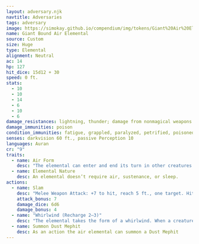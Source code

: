 ```yaml
---
layout: adversary.njk
navtitle: Adversaries
tags: adversary
image: https://simokay.github.io/compendium/img/tokens/Giant%20Air%20Elemental.png
name: Giant Bound Air Elemental
source: Custom
size: Huge
type: Elemental
alignment: Neutral
ac: 14
hp: 127
hit_dice: 15d12 + 30
speed: 0 ft.
stats:
  - 10
  - 10
  - 14
  - 6
  - 10
  - 6
damage_resistances: lightning, thunder; damage from nonmagical weapons
damage_immunities: poison
condition_immunities: fatigue, grappled, paralyzed, petrified, poisoned, prone , restrained, stunned, unconscious
senses: darkvision 60 ft., passive Perception 10
languages: Auran
cr: "9"
traits:
  - name: Air Form
    desc: "The elemental can enter and end its turn in other creatures’ spaces and pass through an opening as narrow as 1 inch wide without squeezing."
  - name: Elemental Nature
    desc: An elemental doesn’t require air, sustenance, or sleep.
actions:
  - name: Slam
    desc: "Melee Weapon Attack: +7 to hit, reach 5 ft., one target. Hit: 24 (6d6 + 4) bludgeoning damage."
    attack_bonus: 7
    damage_dice: 6d6
    damage_bonus: 4
  - name: "Whirlwind (Recharge 2–3)"
    desc: "The elemental takes the form of a whirlwind. When a creature shares its space with the whirlwind for the first time during this movement, that creature makes a DC 15 Strength saving throw . On a failure, the creature is carried inside the elemental’s space until the whirlwind ends, taking 3 (1d6) bludgeoning damage for each 10 feet it is carried, and falls prone at the end of the movement. The whirlwind can carry one Large creature or up to four Medium or smaller creatures."
  - name: Summon Dust Mephit
    desc: As an action the air elemental can summon a Dust Mephit
---
```

